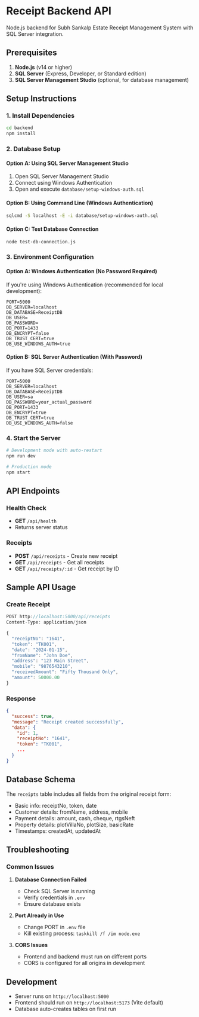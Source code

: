 # Receipt Backend API

Node.js backend for Subh Sankalp Estate Receipt Management System with SQL Server integration.

## Prerequisites

1. **Node.js** (v14 or higher)
2. **SQL Server** (Express, Developer, or Standard edition)
3. **SQL Server Management Studio** (optional, for database management)

## Setup Instructions

### 1. Install Dependencies
```bash
cd backend
npm install
```

### 2. Database Setup

#### Option A: Using SQL Server Management Studio
1. Open SQL Server Management Studio
2. Connect using Windows Authentication
3. Open and execute `database/setup-windows-auth.sql`

#### Option B: Using Command Line (Windows Authentication)
```bash
sqlcmd -S localhost -E -i database/setup-windows-auth.sql
```

#### Option C: Test Database Connection
```bash
node test-db-connection.js
```

### 3. Environment Configuration

#### Option A: Windows Authentication (No Password Required)
If you're using Windows Authentication (recommended for local development):
```env
PORT=5000
DB_SERVER=localhost
DB_DATABASE=ReceiptDB
DB_USER=
DB_PASSWORD=
DB_PORT=1433
DB_ENCRYPT=false
DB_TRUST_CERT=true
DB_USE_WINDOWS_AUTH=true
```

#### Option B: SQL Server Authentication (With Password)
If you have SQL Server credentials:
```env
PORT=5000
DB_SERVER=localhost
DB_DATABASE=ReceiptDB
DB_USER=sa
DB_PASSWORD=your_actual_password
DB_PORT=1433
DB_ENCRYPT=true
DB_TRUST_CERT=true
DB_USE_WINDOWS_AUTH=false
```

### 4. Start the Server
```bash
# Development mode with auto-restart
npm run dev

# Production mode
npm start
```

## API Endpoints

### Health Check
- **GET** `/api/health`
- Returns server status

### Receipts
- **POST** `/api/receipts` - Create new receipt
- **GET** `/api/receipts` - Get all receipts
- **GET** `/api/receipts/:id` - Get receipt by ID

## Sample API Usage

### Create Receipt
```javascript
POST http://localhost:5000/api/receipts
Content-Type: application/json

{
  "receiptNo": "1641",
  "token": "TK001",
  "date": "2024-01-15",
  "fromName": "John Doe",
  "address": "123 Main Street",
  "mobile": "9876543210",
  "receivedAmount": "Fifty Thousand Only",
  "amount": 50000.00
}
```

### Response
```json
{
  "success": true,
  "message": "Receipt created successfully",
  "data": {
    "id": 1,
    "receiptNo": "1641",
    "token": "TK001",
    ...
  }
}
```

## Database Schema

The `receipts` table includes all fields from the original receipt form:
- Basic info: receiptNo, token, date
- Customer details: fromName, address, mobile
- Payment details: amount, cash, cheque, rtgsNeft
- Property details: plotVillaNo, plotSize, basicRate
- Timestamps: createdAt, updatedAt

## Troubleshooting

### Common Issues

1. **Database Connection Failed**
   - Check SQL Server is running
   - Verify credentials in `.env`
   - Ensure database exists

2. **Port Already in Use**
   - Change PORT in `.env` file
   - Kill existing process: `taskkill /f /im node.exe`

3. **CORS Issues**
   - Frontend and backend must run on different ports
   - CORS is configured for all origins in development

## Development

- Server runs on `http://localhost:5000`
- Frontend should run on `http://localhost:5173` (Vite default)
- Database auto-creates tables on first run